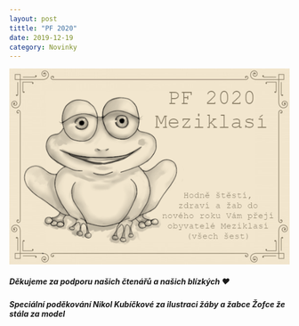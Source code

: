 ```yaml
---
layout: post
tittle: "PF 2020"
date: 2019-12-19
category: Novinky
---
```



![PF 2020](/assets/img/pf2020.png)

##### Děkujeme za podporu našich čtenářů a našich blízkých ♥️
##### Speciální poděkování Nikol Kubíčkové za ilustraci žáby a žabce Žofce že stála za model
